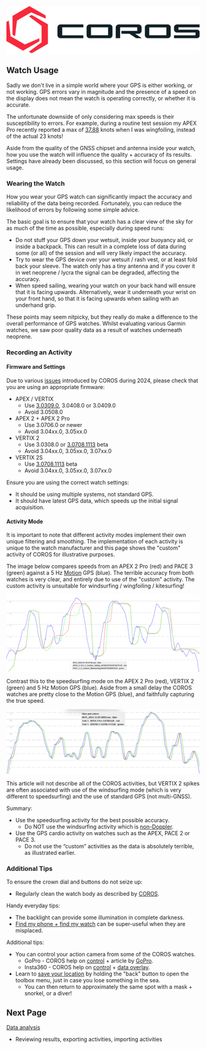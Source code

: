 ![GP3S Logo](../img/COROS_Wearables_Logo.png)



## Watch Usage

Sadly we don't live in a simple world where your GPS is either working, or not working. GPS errors vary in magnitude and the presence of a speed on the display does not mean the watch is operating correctly, or whether it is accurate.

The unfortunate downside of only considering max speeds is their susceptibility to errors. For example, during a routine test session my APEX Pro recently reported a max of [37.88](https://www.facebook.com/michael.george.545/posts/10220672656646659) knots when I was wingfoiling, instead of the actual 23 knots!

Aside from the quality of the GNSS chipset and antenna inside your watch, how you use the watch will influence the quality + accuracy of its results. Settings have already been discussed, so this section will focus on general usage.



### Wearing the Watch

How you wear your GPS watch can significantly impact the accuracy and reliability of the data being recorded. Fortunately, you can reduce the likelihood of errors by following some simple advice.

The basic goal is to ensure that your watch has a clear view of the sky for as much of the time as possible, especially during speed runs:

- Do not stuff your GPS down your wetsuit, inside your buoyancy aid, or inside a backpack. This can result in a complete loss of data during some (or all) of the session and will very likely impact the accuracy.
- Try to wear the GPS device over your wetsuit / rash vest, or at least fold back your sleeve. The watch only has a tiny antenna and if you cover it in wet neoprene / lycra the signal can be degraded, affecting the accuracy.
- When speed sailing, wearing your watch on your back hand will ensure that it is facing upwards. Alternatively, wear it underneath your wrist on your front hand, so that it is facing upwards when sailing with an underhand grip.

These points may seem nitpicky, but they really do make a difference to the overall performance of GPS watches. Whilst evaluating various Garmin watches, we saw poor quality data as a result of watches underneath neoprene.



### Recording an Activity

#### Firmware and Settings

Due to various [issues](https://logiqx.github.io/gps-details/devices/coros/firmware/) introduced by COROS during 2024, please check that you are using an appropriate firmware:

- APEX / VERTIX
  - Use [3.0309.0](https://logiqx.github.io/gps-details/devices/coros/firmware/3.0309.0/install.html), 3.0408.0 or 3.0409.0
  - Avoid 3.0508.0
- APEX 2 + APEX 2 Pro
  - Use 3.0706.0 or newer
  - Avoid 3.04xx.0, 3.05xx.0
- VERTIX 2
  - Use 3.0308.0 or [3.0708.1113](https://logiqx.github.io/gps-details/devices/coros/firmware/3.0708.1113/install.html) beta
  - Avoid 3.04xx.0, 3.05xx.0, 3.07xx.0
- VERTIX 2S
  - Use [3.0708.1113](https://logiqx.github.io/gps-details/devices/coros/firmware/3.0708.1113/install.html) beta
  - Avoid 3.04xx.0, 3.05xx.0, 3.07xx.0


Ensure you are using the correct watch settings:

- It should be using multiple systems, not standard GPS.
- It should have latest GPS data, which speeds up the initial signal acquisition.



#### Activity Mode

It is important to note that different activity modes implement their own unique filtering and smoothing. The implementation of each activity is unique to the watch manufacturer and this page shows the "custom" activity of COROS for illustrative purposes.

The image below compares speeds from an APEX 2 Pro (red) and PACE 3 (green) against a 5 Hz [Motion](https://www.motion-gps.com/) GPS (blue). The terrible accuracy from both watches is very clear, and entirely due to use of the "custom" activity. The custom activity is unsuitable for windsurfing / wingfoiling / kitesurfing!

![custom-actity](img/custom-activity.png)

Contrast this to the speedsurfing mode on the APEX 2 Pro (red), VERTIX 2 (green) and 5 Hz Motion GPS (blue). Aside from a small delay the COROS watches are pretty close to the Motion GPS (blue), and faithfully capturing the true speed.

![speedsurfing-actity](img/speedsurfing-activity.png)

This article will not describe all of the COROS activities, but VERTIX 2 spikes are often associated with use of the windsurfing mode (which is very different to speedsurfing) and the use of standard GPS (not multi-GNSS).

Summary:

- Use the speedsurfing activity for the best possible accuracy.
  - Do NOT use the windsurfing activity which is [non-Doppler](https://medium.com/@mikeg888/the-importance-of-doppler-b886b14bb65d).
- Use the GPS cardio activity on watches such as the APEX, PACE 2 or PACE 3.
  - Do not use the “custom” activities as the data is absolutely terrible, as illustrated earlier.




### Additional Tips

To ensure the crown dial and buttons do not seize up:

- Regularly clean the watch body as described by [COROS](https://support.coros.com/hc/en-us/articles/4407431266836-COROS-Watches-Maintenance-and-Cleaning-Tips).

Handy everyday tips:

- The backlight can provide some illumination in complete darkness.
- [Find my phone + find my watch](https://support.coros.com/hc/en-us/articles/6174368045588-Find-My-Phone-Find-My-Watch) can be super-useful when they are misplaced.

Additional tips:

- You can control your action camera from some of the COROS watches.
  - GoPro - COROS help on [control](https://support.coros.com/hc/en-us/articles/4411031553044-How-to-control-GoPro-Cameras) + article by [GoPro](https://gopro.com/en/gb/news/open-gopro-coros).
  - Insta360 - COROS help on [control](https://support.coros.com/hc/en-us/articles/4406181409300-How-to-control-Insta360-from-your-COROS-watch) + [data overlay](https://support.coros.com/hc/en-us/articles/28945366751764-Insta360-Data-Overlay).
- Learn to [save your location](https://support.coros.com/hc/en-us/articles/360055691511-Using-Waypoints-and-Saved-Locations) by holding the "back" button to open the toolbox menu, just in case you lose something in the sea.
  - You can then return to approximately the same spot with a mask + snorkel, or a diver!



## Next Page

[Data analysis](../analysis/README.md)

- Reviewing results, exporting activities, importing activities


